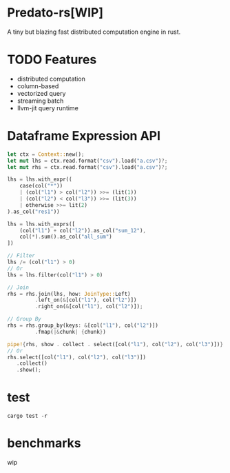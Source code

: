 # Predato-rs[WIP]
A tiny but blazing fast distributed computation engine in rust. 

# TODO Features
* distributed computation
* column-based
* vectorized query
* streaming batch
* llvm-jit query runtime

# Dataframe Expression API
```rust
let ctx = Context::new();
let mut lhs = ctx.read.format("csv").load("a.csv")?;
let mut rhs = ctx.read.format("csv").load("a.csv")?;

lhs = lhs.with_expr((
    case(col("*"))
    | (col("l1") > col("l2")) >>= (lit(1))
    | (col("l2") < col("l3")) >>= (lit(3))
    | otherwise >>= lit(2)
).as_col("res1"))

lhs = lhs.with_exprs([
    (col("l1") + col("l2")).as_col("sum_12"),
    col(*).sum().as_col("all_sum")
])

// Filter
lhs /= (col("l1") > 0)
// Or
lhs = lhs.filter(col("l1") > 0)

// Join
rhs = rhs.join(lhs, how: JoinType::Left)
         .left_on(&[col("l1"), col("l2")])
         .right_on(&[col("l1"), col("l2")]);

// Group By
rhs = rhs.group_by(keys: &[col("l1"), col("l2")])
         .fmap(|&chunk| {chunk})

pipe!{rhs, show . collect . select([col("l1"), col("l2"), col("l3")])}
// Or
rhs.select([col("l1"), col("l2"), col("l3")])
   .collect()
   .show();
```


# test
```
cargo test -r
```

# benchmarks
wip